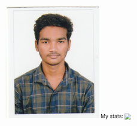 <center><img src="https://github.com/Esakkinathan/esakkinathan/blob/main/image.jpeg" width=250 height=300>
My stats:
<img align="center" height="170" src="https://github-readme-stats-sigma-five.vercel.app/api/top-langs/?username=esakkinathan&layout=compact&langs_count=16&theme=dracula"/>
</center>

